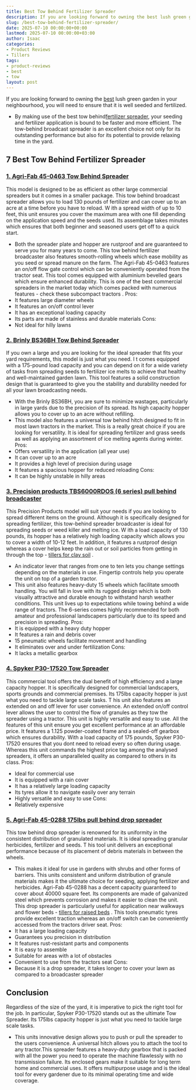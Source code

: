 ```yaml
---
title: Best Tow Behind Fertilizer Spreader
description: If you are looking forward to owning the best lush green garden in your neighbourhood, you will need to ensure that it is well seeded and fertilized. - By...
slug: /best-tow-behind-fertilizer-spreader/
date: 2025-07-10 00:00:00+00:00
lastmod: 2025-07-10 00:00:00+03:00
author: Isaac
categories:
- Product Reviews
- Tillers
tags:
- product-reviews
- best
- tow
layout: post
---
```

If you are looking forward to owning the [best](https://pestpolicy.com/best-chipmunk-repellents/) lush green garden in your neighbourhood, you will need to ensure that it is well seeded and fertilized.
- By making use of the best tow behind[fertilizer spreader](http://ijirst.org/Article.php?manuscript=IJIRSTV3I11107), your seeding and fertilizer application is bound to be faster and more efficient.
The tow-behind broadcast spreader is an excellent choice not only for its outstanding performance but also for its potential to provide relaxing time in the yard.
## 7 Best Tow Behind Fertilizer Spreader
### [1. Agri-Fab 45-0463 Tow Behind Spreader](https://www.amazon.com/dp/B002U0KDHI/?tag=p-policy-20)
This model is designed to be as efficient as other large commercial spreaders but it comes in a smaller package. This tow behind broadcast spreader allows you to load 130 pounds of fertilizer and can cover up to an acre at a time before you have to reload.
W
ith a spread width of up to 10 feet, this unit ensures you cover the maximum area with one fill depending on the application speed and the seeds used. Its assemblage takes minutes which ensures that both beginner and seasoned users get off to a quick start.
- Both the spreader plate and hopper are rustproof and are guaranteed to serve you for many years to come. This tow behind fertilizer broadcaster also features smooth-rolling wheels which ease mobility as you seed or spread manure on the farm.
The Agri-Fab 45-0463 features an on/off flow gate control which can be conveniently operated from the tractor seat. This tool comes equipped with aluminium bevelled gears which ensure enhanced durability.
This is one of the best commercial spreaders in the market today which comes packed with numerous features -
check these subcompact tractors
.
Pros:
- It features large diameter wheels
- It features an on/off control lever
- It has an exceptional loading capacity
- Its parts are made of stainless and durable materials
Cons:
- Not ideal for hilly lawns
### [2. Brinly BS36BH Tow Behind Spreader](https://www.amazon.com/dp/B002U0KDHI/?tag=p-policy-20)
If you own a large and you are looking for the ideal spreader that fits your yard requirements, this model is just what you need.
I
t comes equipped with a 175-pound load capacity and you can depend on it for a wide variety of tasks from spreading seeds to fertilizer ice melts to achieve that healthy and well-maintained garden lawn.
This tool features a solid construction design that is guaranteed to give you the stability and durability needed for all your lawn broadcasting needs.
- With the Brinly BS36BH, you are sure to minimize wastages, particularly in large yards due to the precision of its spread. Its high capacity hopper allows you to cover up to an acre without refilling.
- This model also features a universal tow behind hitch designed to fit in most lawn tractors in the market. This is a really great choice if you are looking for versatility.
It is ideal for spreading fertilizer and grass seeds as well as applying an assortment of ice melting agents during winter.
Pros:
- Offers versatility in the application (all year use)
- It can cover up to an acre
- It provides a high level of precision during usage
- It features a spacious hopper for reduced reloading
Cons:
- It can be highly unstable in hilly areas
### [3. Precision products TBS6000RDOS (6 series) pull behind broadcaster](https://www.amazon.com/dp/B000PSUS0Y/?tag=p-policy-20)
This Precision Products model will suit your needs if you are looking to spread different items on the ground. Although it is specifically designed for spreading fertilizer, this tow-behind spreader broadcaster is ideal for spreading seeds or weed killer and melting ice.
W
ith a load capacity of 130 pounds, its hopper has a relatively high loading capacity which allows you to cover a width of 10-12 feet.
In addition, it features a rustproof design whereas a cover helps keep the rain out or soil particles from getting in through the top -
[tillers for clay soil](https://pestpolicy.com/best-electric-tiller-for-clay-soil/)
.
- An indicator lever that ranges from one to ten lets you change settings depending on the materials in use. Fingertip controls help you operate the unit on top of a garden tractor.
- This unit also features heavy-duty 15 wheels which facilitate smooth handling. You will fall in love with its rugged design which is both visually attractive and durable enough to withstand harsh weather conditions.
This unit lives up to expectations while towing behind a wide range of tractors. The 6-series comes highly recommended for both amateur and professional landscapers particularly due to its speed and precision in spreading.
Pros:
- It is equipped with a heavy duty hopper
- It features a rain and debris cover
- 15 pneumatic wheels facilitate movement and handling
- It eliminates over and under fertilization
Cons:
- It lacks a metallic gearbox
### [4. Spyker P30-17520 Tow Spreader](https://www.amazon.com/dp/B004APFT16/?tag=p-policy-20)
This commercial tool offers the dual benefit of high efficiency and a large capacity hopper. It is specifically designed for commercial landscapers, sports grounds and commercial premises. Its 175lbs capacity hopper is just what you need to tackle large scale tasks.
T
his unit also features an extended on and off lever for user convenience. An extended on/off control lever allows the user to control the flow of granules as they tow the spreader using a tractor.
This unit is highly versatile and easy to use. All the features of this unit ensure you get excellent performance at an affordable price. It features a 1.125 powder-coated frame and a sealed-off gearbox which ensures durability.
With a load capacity of 175 pounds, Spyker P30-17520 ensures that you dont need to reload every so often during usage. Whereas this unit commands the highest price tag among the analysed spreaders, it offers an unparalleled quality as compared to others in its class.
Pros:
- Ideal for commercial use
- It is equipped with a rain cover
- It has a relatively large loading capacity
- Its tyres allow it to navigate easily over any terrain
- Highly versatile and easy to use
Cons:
- Relatively expensive
### [5. Agri-Fab 45-0288 175lbs pull behind drop spreader](https://www.amazon.com/dp/B000KL1L6Q/?tag=p-policy-20)
This tow behind drop spreader is renowned for its uniformity in the consistent distribution of granulated materials. It is ideal spreading granular herbicides, fertilizer and seeds.
T
his tool unit delivers an exceptional performance because of its placement of debris materials in between the wheels.
- This makes it ideal for use in gardens with shrubs and other forms of barriers. This units consistent and uniform distribution of granule materials makes it the ultimate choice for seeding, applying fertilizer and herbicides.
Agri-Fab 45-0288 has a decent capacity guaranteed to cover about 40000 square feet. Its components are made of galvanized steel which prevents corrosion and makes it easier to clean the unit.
This drop spreader is particularly useful for application near walkways and flower beds -
[tillers for raised beds](https://pestpolicy.com/best-tiller-for-raised-beds/)
. This tools pneumatic tyres provide excellent traction whereas an on/off switch can be conveniently accessed from the tractors driver seat.
Pros:
- It has a large loading capacity
- Guarantees you precision in distribution
- It features rust-resistant parts and components
- It is easy to assemble
- Suitable for areas with a lot of obstacles
- Convenient to use from the tractors seat
Cons:
- Because it is a drop spreader, it takes longer to cover your lawn as compared to a broadcaster spreader
## Conclusion
Regardless of the size of the yard, it is imperative to pick the right tool for the job.
In particular, Spyker P30-17520 stands out as the ultimate Tow Spreader. Its 175lbs capacity hopper is just what you need to tackle large scale tasks.
- This units innovative design allows you to push or pull the spreader to the users convenience. A universal hitch allows you to attach the tool to any tractor.This spreader features a heavy-duty gearbox that is packed with all the power you need to operate the machine flawlessly with no transmission failure.
Its enclosed gears make it suitable for long term home and commercial uses. It offers multipurpose usage and is the ideal tool for every gardener due to its minimal operating time and wide coverage.
